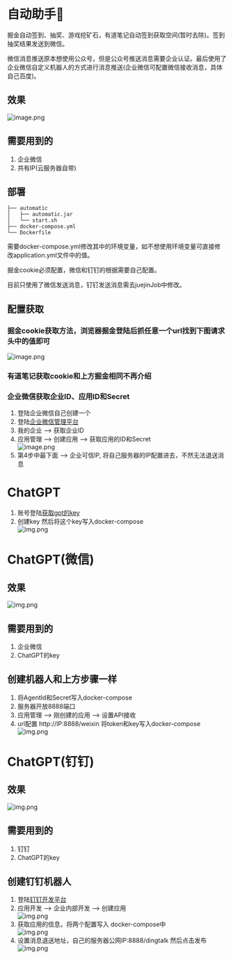 # 自动助手🚀️

掘金自动签到、抽奖、游戏挖矿石，有道笔记自动签到获取空间(暂时去除)。签到抽奖结果发送到微信。

微信消息推送原本想使用公众号，但是公众号推送消息需要企业认证。最后使用了企业微信自定义机器人的方式进行消息推送(企业微信可配置微信接收消息，具体自己百度)。

## 效果

![image.png](assets/effect.png)

## 需要用到的

1. 企业微信
2. 共有IP(云服务器自带)

## 部署

````
├── automatic
│   ├── automatic.jar
│   └── start.sh
├── docker-compose.yml
└── Dockerfile
````

需要docker-compose.yml修改其中的环境变量，如不想使用环境变量可直接修改application.yml文件中的值。

掘金cookie必须配置，微信和钉钉的根据需要自己配置。

目前只使用了微信发送消息，钉钉发送消息需去juejinJob中修改。

## 配置获取

### 掘金cookie获取方法，浏览器掘金登陆后抓任意一个url找到下图请求头中的值即可

![image.png](assets/juejin_getCookie.png)

### 有道笔记获取cookie和上方掘金相同不再介绍

### 企业微信获取企业ID、应用ID和Secret

1. 登陆企业微信自己创建一个
2. 登陆[企业微信管理平台](https://work.weixin.qq.com/wework_admin/frame#index)
3. 我的企业 --> 获取企业ID
4. 应用管理 --> 创建应用 --> 获取应用的ID和Secret <br/>![image.png](assets/weixin_getAppInfo.png)
5. 第4步中最下面 --> 企业可信IP, 将自己服务器的IP配置进去，不然无法退送消息

# ChatGPT
1. 账号登陆[获取gpt的key](https://platform.openai.com/account/api-keys)
2. 创建key 然后将这个key写入docker-compose <br/>![img.png](assets/gpt_confoig.png)

# ChatGPT(微信)

## 效果 

![img.png](assets/weixin_gpt.png)

## 需要用到的

1. 企业微信
2. ChatGPT的key

## 创建机器人和上方步骤一样

1. 将AgentId和Secret写入docker-compose
2. 服务器开放8888端口
3. 应用管理 --> 刚创建的应用 --> 设置API接收 
4. url配置 http://IP:8888/weixin 将token和key写入docker-compose <br/> ![img.png](assets/weixin_setAPI.png)

# ChatGPT(钉钉)

## 效果

![img.png](assets/dingtalk_gpt.png)

## 需要用到的

1. 钉钉
2. ChatGPT的key

## 创建钉钉机器人
1. 登陆[钉钉开发平台](https://open-dev.dingtalk.com/?spm=dd_developers.homepage.0.0.205a4a97lQMxqS#/)
2. 应用开发 --> 企业内部开发 --> 创建应用 <br/> ![img.png](assets/dingtalk_create.png)
3. 获取应用的信息，将两个配置写入 docker-compose中 <br/> ![img.png](assets/dingtalk_info.png)
4. 设置消息退送地址，自己的服务器公网IP:8888/dingtalk  然后点击发布 <br/> ![img.png](assets/dinktalk_config.png)